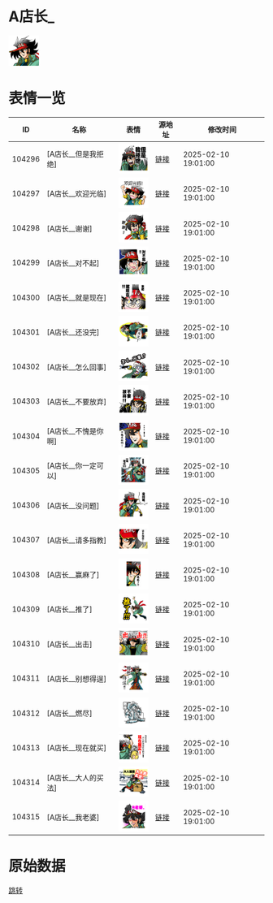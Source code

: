 # A店长_

<img src="./cover.png" height="60" alt="cover" />

# 表情一览

|ID|名称|表情|源地址|修改时间|
|----|----|----|----|----|
|104296|[A店长__但是我拒绝]|<img src="./pic/104296_%5BA店长__但是我拒绝%5D.png" height="60" alt="但是我拒绝"/>|[链接](https://i0.hdslb.com/bfs/garb/a1ec28340ade44ab36ee206f1652567ff53f2f84.png)|2025-02-10 19:01:00|
|104297|[A店长__欢迎光临]|<img src="./pic/104297_%5BA店长__欢迎光临%5D.png" height="60" alt="欢迎光临"/>|[链接](https://i0.hdslb.com/bfs/garb/e814df0ab7d27db8c45a2116a87776ddfcb339fe.png)|2025-02-10 19:01:00|
|104298|[A店长__谢谢]|<img src="./pic/104298_%5BA店长__谢谢%5D.png" height="60" alt="谢谢"/>|[链接](https://i0.hdslb.com/bfs/garb/80ba3cd6b36819e5f5e8f98bacbe7b2b12e0b34f.png)|2025-02-10 19:01:00|
|104299|[A店长__对不起]|<img src="./pic/104299_%5BA店长__对不起%5D.png" height="60" alt="对不起"/>|[链接](https://i0.hdslb.com/bfs/garb/bd3854151fedc5e04731140cfe301cad09f606eb.png)|2025-02-10 19:01:00|
|104300|[A店长__就是现在]|<img src="./pic/104300_%5BA店长__就是现在%5D.png" height="60" alt="就是现在"/>|[链接](https://i0.hdslb.com/bfs/garb/e2a5fe85119720e8d560e1103cedcb97c23cb304.png)|2025-02-10 19:01:00|
|104301|[A店长__还没完]|<img src="./pic/104301_%5BA店长__还没完%5D.png" height="60" alt="还没完"/>|[链接](https://i0.hdslb.com/bfs/garb/a0a8b7821fd0014d24f97cef4b24785e3e867aa5.png)|2025-02-10 19:01:00|
|104302|[A店长__怎么回事]|<img src="./pic/104302_%5BA店长__怎么回事%5D.png" height="60" alt="怎么回事"/>|[链接](https://i0.hdslb.com/bfs/garb/30b488fbd2f45c516a2076fe2dd27a21db8978f9.png)|2025-02-10 19:01:00|
|104303|[A店长__不要放弃]|<img src="./pic/104303_%5BA店长__不要放弃%5D.png" height="60" alt="不要放弃"/>|[链接](https://i0.hdslb.com/bfs/garb/4305facf8562b01fc7bd001921ee8e299b7b77cd.png)|2025-02-10 19:01:00|
|104304|[A店长__不愧是你啊]|<img src="./pic/104304_%5BA店长__不愧是你啊%5D.png" height="60" alt="不愧是你啊"/>|[链接](https://i0.hdslb.com/bfs/garb/2dcd88fd08eaa3d75499d037e7c103f692ed6f62.png)|2025-02-10 19:01:00|
|104305|[A店长__你一定可以]|<img src="./pic/104305_%5BA店长__你一定可以%5D.png" height="60" alt="你一定可以"/>|[链接](https://i0.hdslb.com/bfs/garb/900d4231a6bf931fa18e8def6cc6b28d8b3fa03a.png)|2025-02-10 19:01:00|
|104306|[A店长__没问题]|<img src="./pic/104306_%5BA店长__没问题%5D.png" height="60" alt="没问题"/>|[链接](https://i0.hdslb.com/bfs/garb/2a49d428f86c65b551a71dd3e3a5a46976a5f527.png)|2025-02-10 19:01:00|
|104307|[A店长__请多指教]|<img src="./pic/104307_%5BA店长__请多指教%5D.png" height="60" alt="请多指教"/>|[链接](https://i0.hdslb.com/bfs/garb/60c7a1f89fb891c5ed995edfbc83cd2847373c3e.png)|2025-02-10 19:01:00|
|104308|[A店长__赢麻了]|<img src="./pic/104308_%5BA店长__赢麻了%5D.png" height="60" alt="赢麻了"/>|[链接](https://i0.hdslb.com/bfs/garb/3649ec04cdac77e460982aa3d971dea76c634b0c.png)|2025-02-10 19:01:00|
|104309|[A店长__推了]|<img src="./pic/104309_%5BA店长__推了%5D.png" height="60" alt="推了"/>|[链接](https://i0.hdslb.com/bfs/garb/71a93042775ab07b9544e5328799b9949d6935d8.png)|2025-02-10 19:01:00|
|104310|[A店长__出击]|<img src="./pic/104310_%5BA店长__出击%5D.png" height="60" alt="出击"/>|[链接](https://i0.hdslb.com/bfs/garb/0d00cd6c8cd82c24ab8706462aab172e528cfc26.png)|2025-02-10 19:01:00|
|104311|[A店长__别想得逞]|<img src="./pic/104311_%5BA店长__别想得逞%5D.png" height="60" alt="别想得逞"/>|[链接](https://i0.hdslb.com/bfs/garb/1aa43a93d61a37f053d2bf75e08a34911a4ca1e7.png)|2025-02-10 19:01:00|
|104312|[A店长__燃尽]|<img src="./pic/104312_%5BA店长__燃尽%5D.png" height="60" alt="燃尽"/>|[链接](https://i0.hdslb.com/bfs/garb/7a8fbef73c32874da2035f7583bd72b53ead6abc.png)|2025-02-10 19:01:00|
|104313|[A店长__现在就买]|<img src="./pic/104313_%5BA店长__现在就买%5D.png" height="60" alt="现在就买"/>|[链接](https://i0.hdslb.com/bfs/garb/8911b026ffb63a138a6e9e16306303483fd4076b.png)|2025-02-10 19:01:00|
|104314|[A店长__大人的买法]|<img src="./pic/104314_%5BA店长__大人的买法%5D.png" height="60" alt="大人的买法"/>|[链接](https://i0.hdslb.com/bfs/garb/de71762102725d91ec8a6fc0958560dc5b80761b.png)|2025-02-10 19:01:00|
|104315|[A店长__我老婆]|<img src="./pic/104315_%5BA店长__我老婆%5D.png" height="60" alt="我老婆"/>|[链接](https://i0.hdslb.com/bfs/garb/302f9ed92548468931c17b2106f7b254a24a4e84.png)|2025-02-10 19:01:00|

# 原始数据

[跳转](./raw.json)

